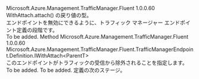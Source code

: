 <Type Name="IWithTrafficDisabled&lt;ParentT&gt;" FullName="Microsoft.Azure.Management.TrafficManager.Fluent.TrafficManagerEndpoint.Definition.IWithTrafficDisabled&lt;ParentT&gt;">
  <TypeSignature Language="C#" Value="public interface IWithTrafficDisabled&lt;ParentT&gt;" />
  <TypeSignature Language="ILAsm" Value=".class public interface auto ansi abstract IWithTrafficDisabled`1&lt;ParentT&gt;" />
  <TypeSignature Language="DocId" Value="T:Microsoft.Azure.Management.TrafficManager.Fluent.TrafficManagerEndpoint.Definition.IWithTrafficDisabled`1" />
  <TypeSignature Language="VB.NET" Value="Public Interface IWithTrafficDisabled(Of ParentT)" />
  <TypeSignature Language="F#" Value="type IWithTrafficDisabled&lt;'ParentT&gt; = interface" />
  <AssemblyInfo>
    <AssemblyName>Microsoft.Azure.Management.TrafficManager.Fluent</AssemblyName>
    <AssemblyVersion>1.0.0.60</AssemblyVersion>
  </AssemblyInfo>
  <TypeParameters>
    <TypeParameter Name="ParentT" />
  </TypeParameters>
  <Interfaces />
  <Docs>
    <typeparam name="ParentT">WithAttach.attach() の戻り値の型。</typeparam>
    <summary>
            エンドポイントを無効にできるように、トラフィック マネージャー エンドポイント定義の段階です。
            </summary>
    <remarks>To be added.</remarks>
  </Docs>
  <Members>
    <Member MemberName="WithTrafficDisabled">
      <MemberSignature Language="C#" Value="public Microsoft.Azure.Management.TrafficManager.Fluent.TrafficManagerEndpoint.Definition.IWithAttach&lt;ParentT&gt; WithTrafficDisabled ();" />
      <MemberSignature Language="ILAsm" Value=".method public hidebysig newslot virtual instance class Microsoft.Azure.Management.TrafficManager.Fluent.TrafficManagerEndpoint.Definition.IWithAttach`1&lt;!ParentT&gt; WithTrafficDisabled() cil managed" />
      <MemberSignature Language="DocId" Value="M:Microsoft.Azure.Management.TrafficManager.Fluent.TrafficManagerEndpoint.Definition.IWithTrafficDisabled`1.WithTrafficDisabled" />
      <MemberSignature Language="VB.NET" Value="Public Function WithTrafficDisabled () As IWithAttach(Of ParentT)" />
      <MemberSignature Language="F#" Value="abstract member WithTrafficDisabled : unit -&gt; Microsoft.Azure.Management.TrafficManager.Fluent.TrafficManagerEndpoint.Definition.IWithAttach&lt;'ParentT&gt;" Usage="iWithTrafficDisabled.WithTrafficDisabled " />
      <MemberType>Method</MemberType>
      <AssemblyInfo>
        <AssemblyName>Microsoft.Azure.Management.TrafficManager.Fluent</AssemblyName>
        <AssemblyVersion>1.0.0.60</AssemblyVersion>
      </AssemblyInfo>
      <ReturnValue>
        <ReturnType>Microsoft.Azure.Management.TrafficManager.Fluent.TrafficManagerEndpoint.Definition.IWithAttach&lt;ParentT&gt;</ReturnType>
      </ReturnValue>
      <Parameters />
      <Docs>
        <summary>
            このエンドポイントがトラフィックの受信から除外されることを指定します。
            </summary>
        <returns>To be added.</returns>
        <remarks>To be added.</remarks>
        <return>定義の次のステージ。</return>
      </Docs>
    </Member>
  </Members>
</Type>